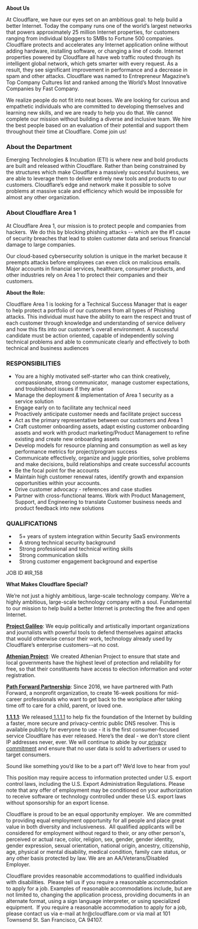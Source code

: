 <div class="content-intro">
	<div><strong>About Us</strong></div>
	<div>
		<p><span style="font-weight: 400;">At Cloudflare, we have our eyes set on an ambitious goal: to help build a better Internet. Today the company runs one of the world’s largest networks that powers approximately 25 million Internet properties, for customers ranging from individual bloggers to SMBs to Fortune 500 companies. Cloudflare protects and accelerates any Internet application online without adding hardware, installing software, or changing a line of code. Internet properties powered by Cloudflare all have web traffic routed through its intelligent global network, which gets smarter with every request. As a result, they see significant improvement in performance and a decrease in spam and other attacks. Cloudflare was named to Entrepreneur Magazine’s Top Company Cultures list and ranked among the World’s Most Innovative Companies by Fast Company.</span><span style="font-weight: 400;">&nbsp;</span></p>
		<p><span style="font-weight: 400;">We realize people do not fit into neat boxes. We are looking for curious and empathetic individuals who are committed to developing themselves and learning new skills, and we are ready to help you do that. We cannot complete our mission without building a diverse and inclusive team. We hire the best people based on an evaluation of their potential and support them throughout their time at Cloudflare. Come join us!&nbsp;</span></p>
	</div>
</div>
<h3><strong>About the Department</strong></h3>
<p><span style="font-weight: 400;">Emerging Technologies &amp; Incubation (ETI) is where new and bold products are built and released within Cloudflare. Rather than being constrained by the structures which make Cloudflare a massively successful business, we are able to leverage them to deliver entirely new tools and products to our customers. Cloudflare’s edge and network make it possible to solve problems at massive scale and efficiency which would be impossible for almost any other organization.</span></p>
<h3><strong>About Cloudflare Area 1</strong></h3>
<p><span style="font-weight: 400;">At Cloudflare Area 1, our mission is to protect people and companies from hackers.&nbsp; We do this by blocking phishing attacks -- which are the #1 cause of security breaches that lead to stolen customer data and serious financial damage to large companies.&nbsp;&nbsp;</span></p>
<p><span style="font-weight: 400;">Our cloud-based cybersecurity solution is unique in the market because it preempts attacks before employees can even click on malicious emails. Major accounts in financial services, healthcare, consumer products, and other industries rely on Area 1 to protect their companies and their customers.&nbsp;&nbsp;</span></p>
<p><strong>About the Role:</strong></p>
<p><span style="font-weight: 400;">Cloudflare Area 1 is looking for a Technical Success Manager that is eager to help protect a portfolio of our customers from all types of Phishing attacks. This individual must have the ability to earn the respect and trust of each customer through knowledge and understanding of service delivery and how this fits into our customer’s overall environment. A successful candidate must be action oriented, capable of independently solving technical problems and able to communicate clearly and effectively to both technical and business audiences</span></p>
<h3><strong>RESPONSIBILITIES</strong></h3>
<ul>
	<li style="font-weight: 400;"><span style="font-weight: 400;">You are a highly motivated self-starter who can think creatively, compassionate, strong communicator,&nbsp; manage customer expectations, and troubleshoot issues if they arise</span></li>
	<li style="font-weight: 400;"><span style="font-weight: 400;">Manage the deployment &amp; implementation of Area 1 security as a service solution</span></li>
	<li style="font-weight: 400;"><span style="font-weight: 400;">Engage early on to facilitate any technical need&nbsp;</span></li>
	<li style="font-weight: 400;"><span style="font-weight: 400;">Proactively anticipate customer needs and facilitate project success</span></li>
	<li style="font-weight: 400;"><span style="font-weight: 400;">Act as the primary representative between our customers and Area 1</span></li>
	<li style="font-weight: 400;"><span style="font-weight: 400;">Craft customer onboarding assets, adapt existing customer onboarding assets and work with product marketing/Product Management to refine existing and create new onboarding assets</span></li>
	<li style="font-weight: 400;"><span style="font-weight: 400;">Develop models for resource planning and consumption as well as key performance metrics for project/program success</span></li>
	<li style="font-weight: 400;"><span style="font-weight: 400;">Communicate effectively, organize and juggle priorities, solve problems and make decisions, build relationships and create successful accounts</span></li>
	<li style="font-weight: 400;"><span style="font-weight: 400;">Be the focal point for the accounts</span></li>
	<li style="font-weight: 400;"><span style="font-weight: 400;">Maintain high customer renewal rates, identify growth and expansion opportunities within your accounts.</span></li>
	<li style="font-weight: 400;"><span style="font-weight: 400;">Drive customer advocacy - references and case studies</span></li>
	<li style="font-weight: 400;"><span style="font-weight: 400;">Partner with cross-functional teams. Work with Product Management, Support, and Engineering to translate Customer business needs and product feedback into new solutions</span></li>
</ul>
<h3><strong>QUALIFICATIONS</strong></h3>
<ul>
	<li style="font-weight: 400;"><span style="font-weight: 400;">&nbsp;&nbsp;</span><span style="font-weight: 400;"> </span><span style="font-weight: 400;">5+ years of system integration within Security SaaS environments</span></li>
	<li style="font-weight: 400;"><span style="font-weight: 400;">&nbsp;</span><span style="font-weight: 400;"> &nbsp;</span><span style="font-weight: 400;">A strong technical security background</span></li>
	<li style="font-weight: 400;"><span style="font-weight: 400;">&nbsp;&nbsp;</span><span style="font-weight: 400;"> </span><span style="font-weight: 400;">Strong professional and technical writing skills</span></li>
	<li style="font-weight: 400;"><span style="font-weight: 400;">&nbsp;&nbsp;</span><span style="font-weight: 400;"> </span><span style="font-weight: 400;">Strong communication skills</span></li>
	<li style="font-weight: 400;"><span style="font-weight: 400;">&nbsp;&nbsp;</span><span style="font-weight: 400;"> </span><span style="font-weight: 400;">Strong customer engagement background and expertise</span></li>
</ul>
<p>JOB ID #IR_158</p>
<div class="content-conclusion">
	<p><strong>What Makes Cloudflare Special?</strong></p>
	<p><span style="font-weight: 400;">We’re not just a highly ambitious, large-scale technology company. We’re a highly ambitious, large-scale technology company with a soul. Fundamental to our mission to help build a better Internet is protecting the free and open Internet.</span></p>
	<p><a href="https://blog.cloudflare.com/protecting-free-expression-online/"><strong>Project Galileo</strong></a><span style="font-weight: 400;">: We equip politically and artistically important organizations and journalists with powerful tools to defend themselves against attacks that would otherwise censor their work, technology already used by Cloudflare’s enterprise customers--at no cost.</span></p>
	<p><strong><a href="https://www.cloudflare.com/athenian/">Athenian Project</a></strong><span style="font-weight: 400;">: We created Athenian Project to ensure that state and local governments have the highest level of protection and reliability for free, so that their constituents have access to election information and voter registration.</span></p>
	<p><a href="https://blog.cloudflare.com/tag/path-forward/"><strong>Path Forward Partnership</strong></a><span style="font-weight: 400;">: Since 2016, we have partnered with Path Forward, a nonprofit organization, to create 16-week positions for mid-career professionals who want to get back to the workplace after taking time off to care for a child, parent, or loved one.</span></p>
	<p><a href="https://1.1.1.1/"><strong>1.1.1.1</strong></a><span style="font-weight: 400;">: We released</span><a href="https://1.1.1.1/"> <span style="font-weight: 400;">1.1.1.1</span></a><span style="font-weight: 400;"> to help fix the foundation of the Internet by building a faster, more secure and privacy-centric public DNS resolver. This is available publicly for everyone to use - it is the first consumer-focused service Cloudflare has ever released. Here’s the deal - we don’t store client IP addresses never, ever. We will continue to abide by our</span><a href="https://developers.cloudflare.com/1.1.1.1/privacy/public-dns-resolver"> privacy commitment</a><span style="font-weight: 400;"> and ensure that no user data is sold to advertisers or used to target consumers.</span></p>
	<p><span style="font-weight: 400;">Sound like something you’d like to be a part of? We’d love to hear from you!</span></p>
	<p><span style="font-weight: 400;">This position may require access to information protected under U.S. export control laws, including the U.S. Export Administration Regulations. Please note that any offer of employment may be conditioned on your authorization to receive software or technology controlled under these U.S. export laws without sponsorship for an export license.</span></p>
	<p><span style="font-weight: 400;">Cloudflare is proud to be an equal opportunity employer. &nbsp;We are committed to providing equal employment opportunity for all people and place great value in both diversity and inclusiveness. &nbsp;All qualified applicants will be considered for employment without regard to their, or any other person's, perceived or actual</span> <span style="font-weight: 400;">race, color, religion, sex, gender, gender identity, gender expression, sexual orientation, national origin, ancestry, citizenship, age, physical or mental disability, medical condition, family care status, or any other basis protected by law. </span><span style="font-weight: 400;">We are an AA/Veterans/Disabled Employer.</span></p>
	<p><span style="font-weight: 400;">Cloudflare provides reasonable accommodations to qualified individuals with disabilities. &nbsp;Please tell us if you require a reasonable accommodation to apply for a job. Examples of reasonable accommodations include, but are not limited to, changing the application process, providing documents in an alternate format, using a sign language interpreter, or using specialized equipment. &nbsp;If you require a reasonable accommodation to apply for a job, please contact us via e-mail at </span><span style="font-weight: 400;">hr@cloudflare.com</span><span style="font-weight: 400;"> or via mail at 101 Townsend St. San Francisco, CA 94107.</span></p>
</div>